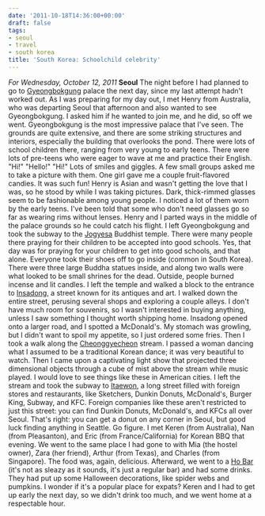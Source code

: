 ```yaml
---
date: '2011-10-18T14:36:00+00:00'
draft: false
tags:
- seoul
- travel
- south korea
title: 'South Korea: Schoolchild celebrity'
---
```


*For Wednesday, October 12, 2011* **Seoul** The night before I had planned to go to [Gyeongbokgung](http://www.google.com/search?hl=en&q;=Gyeongbokgung&gs;_sm=e&gs;_upl=10193l10193l1l10835l1l1l0l0l0l0l215l215l2-1l1l0&bav;=on.2,or.r_gc.r_pw.,cf.osb&biw;=1280&bih;=673&um;=1&ie;=UTF-8&tbm;=isch&source;=og&sa;=N&tab;=wi) palace the next day, since my last attempt hadn't worked out. As I was preparing for my day out, I met Henry from Australia, who was departing Seoul that afternoon and also wanted to see Gyeongbokgung. I asked him if he wanted to join me, and he did, so off we went. Gyeongbokgung is the most impressive palace that I've seen. The grounds are quite extensive, and there are some striking structures and interiors, especially the building that overlooks the pond. There were lots of school children there, ranging from very young to early teens. There were lots of pre-teens who were eager to wave at me and practice their English. "Hi!" "Hello!" "Hi!" Lots of smiles and giggles. A few small groups asked me to take a picture with them. One girl gave me a couple fruit-flavored candies. It was such fun! Henry is Asian and wasn't getting the love that I was, so he stood by while I was taking pictures. Dark, thick-rimmed glasses seem to be fashionable among young people. I noticed a lot of them worn by the early teens. I've been told that some who don't need glasses go so far as wearing rims without lenses. Henry and I parted ways in the middle of the palace grounds so he could catch his flight. I left Gyeongbokgung and took the subway to the [Jogyesa](http://www.google.com/search?hl=en&q;=Jogyesa&gs;_sm=e&gs;_upl=864l3132l0l3432l2l2l0l0l0l0l234l413l0.1.1l2l0&bav;=on.2,or.r_gc.r_pw.,cf.osb&biw;=1280&bih;=673&um;=1&ie;=UTF-8&tbm;=isch&source;=og&sa;=N&tab;=wi) Buddhist temple. There were many people there praying for their children to be accepted into good schools. Yes, that day was for praying for your children to get into good schools, and that alone. Everyone took their shoes off to go inside (common in South Korea). There were three large Buddha statues inside, and along two walls were what looked to be small shrines for the dead. Outside, people burned incense and lit candles. I left the temple and walked a block to the entrance to [Insadong](http://www.google.com/search?hl=en&q;=seoul+stream+downtown&gs;_sm=sc&gs;_upl=0l0l1l557l0l0l0l0l0l0l0l0ll0l0&bav;=on.2,or.r_gc.r_pw.,cf.osb&biw;=1280&bih;=673&pdl;=300&um;=1&ie;=UTF-8&tbm;=isch&source;=og&sa;=N&tab;=wi#um=1&hl;=en&tbm;=isch&sa;=1&q;=Insadong&pbx;=1&oq;=Insadong&aq;=f&aqi;=g9g-S1&aql;=1&gs;_sm=e&gs;_upl=92338l92338l0l93586l1l1l0l0l0l0l208l208l2-1l1l0&bav;=on.2,or.r_gc.r_pw.,cf.osb&fp;=3351650d1a733d60&biw;=1280&bih;=673), a street known for its antiques and art. I walked down the entire street, perusing several shops and exploring a couple alleys. I don't have much room for souvenirs, so I wasn't interested in buying anything, unless I saw something I thought worth shipping home. Insadong opened onto a larger road, and I spotted a McDonald's. My stomach was growling, but I didn't want to spoil my appetite, so I just ordered some fries. Then I took a walk along the [Cheonggyecheon](http://www.google.com/search?tbm=isch&hl;=en&source;=hp&biw;=1366&bih;=631&q;=Cheonggyecheon&gbv;=2&oq;=Cheonggyecheon&aq;=f&aqi;=g8g-m1g-S1&aql;=1&gs;_sm=e&gs;_upl=2457l2457l0l2722l1l1l0l0l0l0l140l140l0.1l1l0) stream. I passed a woman dancing what I assumed to be a traditional Korean dance; it was very beautiful to watch. Then I came upon a captivating light show that projected three dimensional objects through a cube of mist above the stream while music played. I would love to see things like these in American cities. I left the stream and took the subway to [Itaewon](http://www.google.com/search?ds=i&pq;=Itaewon&hl;=en&sugexp;=kjrmc&cp;=8&gs;_id=6&xhr;=t&q;=Insadong&um;=1&gs;_sm=&gs;_upl=&bav;=on.2,or.r_gc.r_pw.,cf.osb&biw;=1280&bih;=673&wrapid;=tljp131894713613220&ie;=UTF-8&tbm;=isch&source;=og&sa;=N&tab;=wi#um=1&hl;=en&tbm;=isch&sa;=1&q;=Itaewon&pbx;=1&oq;=Itaewon&aq;=f&aqi;=g10&aql;=1&gs;_sm=e&gs;_upl=16l16l0l932l1l1l0l0l0l0l317l317l3-1l1l0&bav;=on.2,or.r_gc.r_pw.,cf.osb&fp;=3351650d1a733d60&biw;=1280&bih;=673), a long street filled with foreign stores and restaurants, like Sketchers, Dunkin Donuts, McDonald's, Burger King, Subway, and KFC. Foreign companies like these aren't restricted to just this street: you can find Dunkin Donuts, McDonald's, and KFCs all over Seoul. That's right: you can get a donut on any corner in Seoul, but good luck finding anything in Seattle. Go figure. I met Keren (from Australia), Nan (from Pleasanton), and Eric (from France/California) for Korean BBQ that evening. We went to the same place I had gone to with Mia (the hostel owner), Zara (her friend), Arthur (from Texas), and Charles (from Singapore). The food was, again, delicious. Afterward, we went to a [Ho Bar](http://www.google.com/search?ds=i&pq;=Itaewon&hl;=en&sugexp;=kjrmc&cp;=8&gs;_id=6&xhr;=t&q;=Insadong&um;=1&gs;_sm=&gs;_upl=&bav;=on.2,or.r_gc.r_pw.,cf.osb&biw;=1280&bih;=673&wrapid;=tljp131894713613220&ie;=UTF-8&tbm;=isch&source;=og&sa;=N&tab;=wi#um=1&hl;=en&tbm;=isch&sa;=1&q;=ho+bar+seoul&oq;=ho+bar+seoul&aq;=f&aqi;=g-S1&aql;=1&gs;_sm=e&gs;_upl=8103l8753l2l9017l6l5l0l2l2l1l269l733l2-3l3l0&bav;=on.2,or.r_gc.r_pw.,cf.osb&fp;=3351650d1a733d60&biw;=1280&bih;=673) (it's not as sleazy as it sounds, it's just a regular bar) and had some drinks. They had put up some Halloween decorations, like spider webs and pumpkins. I wonder if it's a popular place for expats? Keren and I had to get up early the next day, so we didn't drink too much, and we went home at a respectable hour.
